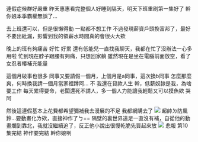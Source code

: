 連假症候群好嚴重
昨天惠惠看完整個人好睡到隔天，明天下班重刷第一集好了
幹你娘本季霸權無誤了...

去上班還可以，但是很懶得動
一點都不想工作
不過發現薪資戶頭換富邦了，最好不要出紕漏，影響到我的領薪水時間真的會很火大欸

晚上的班有夠痛苦
好忙 好累
還有低能兒一直找我聊天，我都在忙了沒辦法一心多用啦
忙到現在脖子跟腰有夠痛，只想回家躺
雖然現在是坐在電腦前面放空，看了女忍者椿補充能量

這個月破事也很多
同事又要請假一個月，上個月是a同事，這次換b同事
怎麼那麼爽，何時換我請一個月當家裡蹲阿...
不
我還在貸款人生
幹，低薪奴隸是我，為啥要工作
每天累得要命，老闆還死不請人，多一個人力能讓我輕鬆又可以摸魚欸
哭阿

然後這連假基本上花費都希望彌補我去漫展的不足
我都網購去了
![](https://cdn.jsdelivr.net/gh/photohost/picx-images-hosting@master/hostassimage.1sf2uja5sr.jpg)
超帥ㄉ防風鈴...要動畫化ㄌ欸，直接神作了ㄅ==
隔壁的裏世界遠足一直沒有補，自從他的動畫爛到靠北，我就沒繼續追了，反正他小說出很慢乾脆先買起來放
![](https://cdn.jsdelivr.net/gh/photohost/picx-images-hosting@master/hostassimage.9dczyqhkom.jpg)
悲報
第10集完結
神作要完結
幹你娘咧

<!-- ##{"timestamp":1680743892}## -->